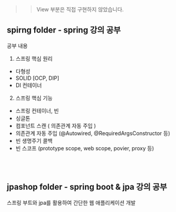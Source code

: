 >> View 부분은 직접 구현하지 않았습니다.
## spirng folder - spring 강의 공부 
공부 내용 

1. 스프링 핵심 원리 
 - 다형성 
 - SOLID [OCP, DIP]
 - DI 컨테이너

2. 스프링 핵심 기능
- 스프링 컨테이너, 빈
- 싱글톤
- 컴포넌트 스캔 ( 의존관계 자동 주입 )
- 의존관계 자동 주입 (@Autowired, @RequiredArgsConstructor 등)
- 빈 생명주기 콜백 
- 빈 스코프 (prototype scope, web scope, povier, proxy 등)


<br><br>
## jpashop folder - spring boot & jpa 강의 공부
스프링 부트와 jpa를 활용하여 간단한 웹 애플리케이션 개발



